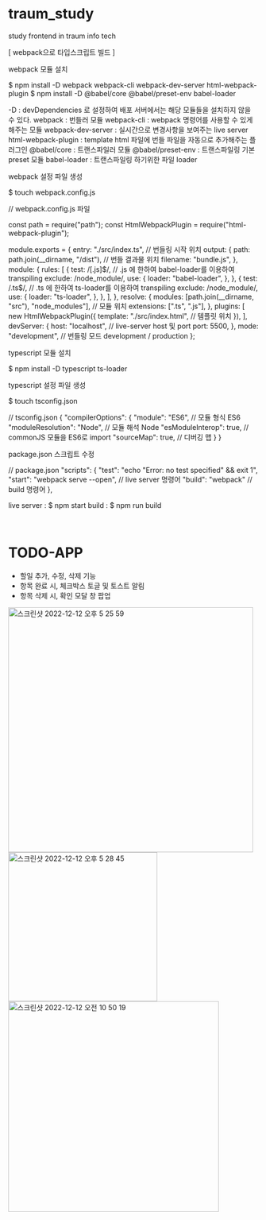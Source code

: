 # traum_study
study frontend in traum info tech

[ webpack으로 타입스크립트 빌드 ]

webpack 모듈 설치

$ npm install -D webpack webpack-cli webpack-dev-server html-webpack-plugin
$ npm install -D @babel/core @babel/preset-env babel-loader

-D : devDependencies 로 설정하여 배포 서버에서는 해당 모듈들을 설치하지 않을 수 있다.
webpack : 번들러 모듈
webpack-cli : webpack 명령어를 사용할 수 있게해주는 모듈
webpack-dev-server : 실시간으로 변경사항을 보여주는 live server
html-webpack-plugin : template html 파일에 번들 파일을 자동으로 추가해주는 플러그인
@babel/core : 트랜스파일러 모듈
@babel/preset-env : 트랜스파일링 기본 preset 모듈
babel-loader : 트랜스파일링 하기위한 파일 loader

webpack 설정 파일 생성

$ touch webpack.config.js


// webpack.config.js 파일

const path = require("path");
const HtmlWebpackPlugin = require("html-webpack-plugin");

module.exports = {
  entry: "./src/index.ts", // 번들링 시작 위치
  output: {
    path: path.join(__dirname, "/dist"), // 번들 결과물 위치
    filename: "bundle.js",
  },
  module: {
    rules: [
      {
        test: /[\.js]$/, // .js 에 한하여 babel-loader를 이용하여 transpiling
        exclude: /node_module/,
        use: {
          loader: "babel-loader",
        },
      },
      {
        test: /\.ts$/, // .ts 에 한하여 ts-loader를 이용하여 transpiling
        exclude: /node_module/,
        use: {
          loader: "ts-loader",
        },
      },
    ],
  },
  resolve: {
    modules: [path.join(__dirname, "src"), "node_modules"], // 모듈 위치
    extensions: [".ts", ".js"],
  },
  plugins: [
    new HtmlWebpackPlugin({
      template: "./src/index.html", // 템플릿 위치
    }),
  ],
  devServer: {
    host: "localhost", // live-server host 및 port
    port: 5500,
  },
  mode: "development", // 번들링 모드 development / production
};



typescript 모듈 설치

$ npm install -D typescript ts-loader

typescript 설정 파일 생성

$ touch tsconfig.json

// tsconfig.json
{
  "compilerOptions": {
    "module": "ES6", // 모듈 형식 ES6
    "moduleResolution": "Node", // 모듈 해석 Node
    "esModuleInterop": true, // commonJS 모듈을 ES6로 import
    "sourceMap": true, // 디버깅 맵
  }
}


package.json 스크립트 수정

// package.json
"scripts": {
  "test": "echo \"Error: no test specified\" && exit 1",
  "start": "webpack serve --open", // live server 명령어
  "build": "webpack"               // build 명령어
},


live server : $ npm start
build : $ npm run build

<br/>

# TODO-APP

- 할일 추가, 수정, 삭제 기능
- 항목 완료 시, 체크박스 토글 및 토스트 알림
- 항목 삭제 시, 확인 모달 창 팝업

<img width="493" alt="스크린샷 2022-12-12 오후 5 25 59" src="https://user-images.githubusercontent.com/76687318/206996891-e33208b2-7afc-4f16-a693-7dd0a8e279d3.png">
<img width="300" alt="스크린샷 2022-12-12 오후 5 28 45" src="https://user-images.githubusercontent.com/76687318/206997573-a347b4fa-5e50-4997-a96e-318ad534abe6.png">
<img width="424" alt="스크린샷 2022-12-12 오전 10 50 19" src="https://user-images.githubusercontent.com/76687318/206997725-84a66148-7655-40a2-a6af-56e05160b136.png">


